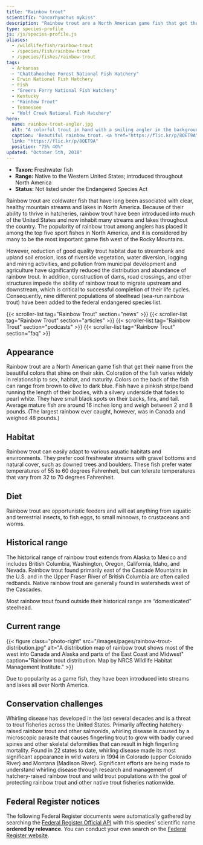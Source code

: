 ```yaml
---
title: "Rainbow trout"
scientific: "Oncorhynchus mykiss"
description: "Rainbow trout are a North American game fish that get their name from the beautiful colors that shine on their skin.  Coloration of the fish varies widely in relationship to sex, habitat, and maturity."
type: species-profile
js: /js/species-profile.js
aliases:
  - /wildlife/fish/rainbow-trout
  - /species/fish/rainbow-trout
  - /species/fishes/rainbow-trout
tags:
  - Arkansas
  - "Chattahoochee Forest National Fish Hatchery"
  - Erwin National Fish Hatchery
  - Fish
  - "Greers Ferry National Fish Hatchery"
  - Kentucky
  - "Rainbow Trout"
  - Tennessee
  - "Wolf Creek National Fish Hatchery"
hero:
  name: rainbow-trout-angler.jpg
  alt: "A colorful trout in hand with a smiling angler in the background."
  caption: 'Beautiful rainbow trout. <a href="https://flic.kr/p/8QET9A">Photo</a> by <a href="https://www.flickr.com/photos/palmit/">Cale Bruckner</a>, <a href="https://creativecommons.org/licenses/by-nc/2.0/">CC BY-NC 2.0</a>.'
  link: "https://flic.kr/p/8QET9A"
  position: "75% 40%"
updated: "October 5th, 2018"
---
```


- **Taxon:** Freshwater fish
- **Range:** Native to the Western United States; introduced throughout North America
- **Status:** Not listed under the Endangered Species Act

Rainbow trout are coldwater fish that have long been associated with clear, healthy mountain streams and lakes in North America. Because of their ability to thrive in hatcheries, rainbow trout have been introduced into much of the United States and now inhabit many streams and lakes throughout the country. The popularity of rainbow trout among anglers has placed it among the top five sport fishes in North America, and it is considered by many to be the most important game fish west of the Rocky Mountains.

However, reduction of good quality trout habitat due to streambank and upland soil erosion, loss of riverside vegetation, water diversion, logging and mining activities, and pollution from municipal development and agriculture have significantly reduced the distribution and abundance of rainbow trout. In addition, construction of dams, road crossings, and other structures impede the ability of rainbow trout to migrate upstream and downstream, which is critical to successful completion of their life cycles. Consequently, nine different populations of steelhead (sea-run rainbow trout) have been added to the federal endangered species list.

{{< scroller-list tag="Rainbow Trout" section="news" >}}
{{< scroller-list tag="Rainbow Trout" section="articles" >}}
{{< scroller-list tag="Rainbow Trout" section="podcasts" >}}
{{< scroller-list tag="Rainbow Trout" section="faq" >}}

## Appearance

Rainbow trout are a North American game fish that get their name from the beautiful colors that shine on their skin. Coloration of the fish varies widely in relationship to sex, habitat, and maturity. Colors on the back of the fish can range from brown to olive to dark blue. Fish have a pinkish stripe/band running the length of their bodies, with a silvery underside that fades to pearl white. They have small black spots on their backs, fins, and tail. Average mature fish are around 16 inches long and weigh between 2 and 8 pounds. (The largest rainbow ever caught, however, was in Canada and weighed 48 pounds.)

## Habitat

Rainbow trout can easily adapt to various aquatic habitats and environments. They prefer cool freshwater streams with gravel bottoms and natural cover, such as downed trees and boulders. These fish prefer water temperatures of 55 to 60 degrees Fahrenheit, but can tolerate temperatures that vary from 32 to 70 degrees Fahrenheit.

## Diet

Rainbow trout are opportunistic feeders and will eat anything from aquatic and terrestrial insects, to fish eggs, to small minnows, to crustaceans and worms.

## Historical range

The historical range of rainbow trout extends from Alaska to Mexico and includes British Columbia, Washington, Oregon, California, Idaho, and Nevada. Rainbow trout found primarily east of the Cascade Mountains in the U.S. and in the Upper Fraser River of British Columbia are often called redbands. Native rainbow trout are generally found in watersheds west of the Cascades.

Most rainbow trout found outside their historical range are “domesticated” steelhead.

## Current range

{{< figure class="photo-right" src="/images/pages/rainbow-trout-distribution.jpg" alt="A distribution map of rainbow trout shows most of the west into Canada and Alaska and parts of the East Coast and Midwest" caption="Rainbow trout distribution. Map by NRCS Wildlife Habitat Management Institute." >}}

Due to popularity as a game fish, they have been introduced into streams and lakes all over North America.

## Conservation challenges

Whirling disease has developed in the last several decades and is a threat to trout fisheries across the United States. Primarily affecting hatchery-raised rainbow trout and other salmonids, whirling disease is caused by a microscopic parasite that causes fingerling trout to grow with badly curved spines and other skeletal deformities that can result in high fingerling mortality. Found in 22 states to date, whirling disease made its most significant appearance in wild waters in 1994 in Colorado (upper Colorado River) and Montana (Madison River). Significant efforts are being made to understand whirling disease through research and management of hatchery-raised rainbow trout and wild trout populations with the goal of protecting rainbow trout and other native trout fisheries nationwide.

## Federal Register notices

The following Federal Register documents were automatically gathered by searching the [Federal Register Official API](https://www.federalregister.gov/blog/learn/developers) with this species' scientific name **ordered by relevance**. You can conduct your own search on the [Federal Register website](https://www.federalregister.gov/articles/search).
